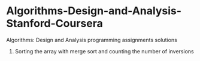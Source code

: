 # Algorithms-Design-and-Analysis-Stanford-Coursera
Algorithms: Design and Analysis programming assignments solutions

1. Sorting the array with merge sort and counting the number of inversions

